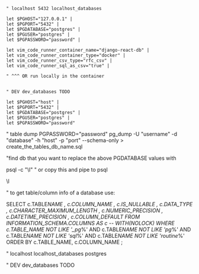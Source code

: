 ```vim
" localhost 5432 localhost_databases

let $PGHOST="127.0.0.1" |
let $PGPORT="5432" |
let $PGDATABASE="postgres" |
let $PGUSER="postgres" |
let $PGPASSWORD="password" |

let vim_code_runner_container_name="django-react-db" |
let vim_code_runner_container_type="docker" |
let vim_code_runner_csv_type="rfc_csv" |
let vim_code_runner_sql_as_csv="true" |

" ^^^ OR run locally in the container


" DEV dev_databases TODO

let $PGHOST="host" |
let $PGPORT="5432" |
let $PGDATABASE="postgres" |
let $PGUSER="postgres" |
let $PGPASSWORD="password"

```

" table dump
PGPASSWORD="password" pg_dump -U "username" -d "database" -h "host" -p "port" --schema-only > create_the_tables_db_name.sql

"find db that you want to replace the above PGDATABASE values with

psql -c "\l"
" or copy this and pipe to psql

\l

" to get table/column info of a database use:

SELECT
c.TABLE*NAME
, c.COLUMN_NAME
, c.IS_NULLABLE
, c.DATA_TYPE
, c.CHARACTER_MAXIMUM_LENGTH
, c.NUMERIC_PRECISION
, c.DATETIME_PRECISION
, c.COLUMN_DEFAULT
FROM INFORMATION_SCHEMA.COLUMNS AS c -- WITH(NOLOCK)
WHERE
c.TABLE_NAME NOT LIKE '\_pg*%'
AND c.TABLE*NAME NOT LIKE 'pg*%'
AND c.TABLE*NAME NOT LIKE 'sql*%'
AND c.TABLE*NAME NOT LIKE 'routine*%'
ORDER BY c.TABLE_NAME, c.COLUMN_NAME
;

" localhost localhost_databases
postgres

" DEV dev_databases TODO
